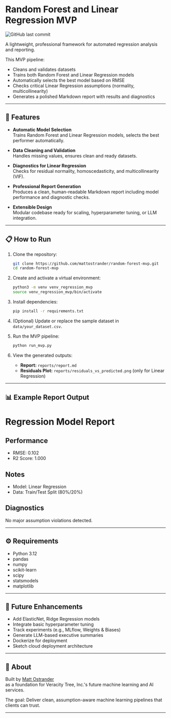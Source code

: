 # Random Forest and Linear Regression MVP

![GitHub last commit](https://img.shields.io/github/last-commit/mattostrander/random-forest-mvp)

A lightweight, professional framework for automated regression analysis and reporting.

This MVP pipeline:
- Cleans and validates datasets
- Trains both Random Forest and Linear Regression models
- Automatically selects the best model based on RMSE
- Checks critical Linear Regression assumptions (normality, multicollinearity)
- Generates a polished Markdown report with results and diagnostics

---

## 🚀 Features

- **Automatic Model Selection**  
  Trains Random Forest and Linear Regression models, selects the best performer automatically.

- **Data Cleaning and Validation**  
  Handles missing values, ensures clean and ready datasets.

- **Diagnostics for Linear Regression**  
  Checks for residual normality, homoscedasticity, and multicollinearity (VIF).

- **Professional Report Generation**  
  Produces a clean, human-readable Markdown report including model performance and diagnostic checks.

- **Extensible Design**  
  Modular codebase ready for scaling, hyperparameter tuning, or LLM integration.

---

## 📋 How to Run

1. Clone the repository:

    ```bash
    git clone https://github.com/mattostrander/random-forest-mvp.git
    cd random-forest-mvp
    ```

2. Create and activate a virtual environment:

    ```bash
    python3 -m venv venv_regression_mvp
    source venv_regression_mvp/bin/activate
    ```

3. Install dependencies:

    ```bash
    pip install -r requirements.txt
    ```

4. (Optional) Update or replace the sample dataset in `data/your_dataset.csv`.

5. Run the MVP pipeline:

    ```bash
    python run_mvp.py
    ```

6. View the generated outputs:
    - **Report:** `reports/report.md`
    - **Residuals Plot:** `reports/residuals_vs_predicted.png` (only for Linear Regression)

---

## 📊 Example Report Output

 
# Regression Model Report

## Performance
- RMSE: 0.102
- R2 Score: 1.000

## Notes
- Model: Linear Regression
- Data: Train/Test Split (80%/20%)

## Diagnostics
No major assumption violations detected.

---

## ⚙️ Requirements

- Python 3.12
- pandas
- numpy
- scikit-learn
- scipy
- statsmodels
- matplotlib

---

## 🧠 Future Enhancements

- Add ElasticNet, Ridge Regression models
- Integrate basic hyperparameter tuning
- Track experiments (e.g., MLflow, Weights & Biases)
- Generate LLM-based executive summaries
- Dockerize for deployment
- Sketch cloud deployment architecture

---

## 📣 About

Built by [Matt Ostrander](https://www.linkedin.com/in/matthewrostrander/)  
as a foundation for Veracity Tree, Inc.'s future machine learning and AI services.

The goal: Deliver clean, assumption-aware machine learning pipelines that clients can trust.

---